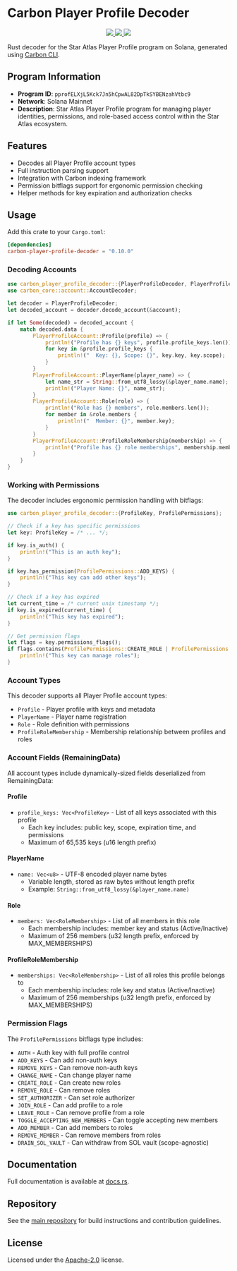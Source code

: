 # Carbon Player Profile Decoder

<p align="center">
  <a href="https://crates.io/crates/carbon-player-profile-decoder">
    <img src="https://img.shields.io/crates/v/carbon-player-profile-decoder?logo=rust" />
  </a>
  <a href="https://docs.rs/carbon-player-profile-decoder">
    <img src="https://img.shields.io/docsrs/carbon-player-profile-decoder?logo=docsdotrs" />
  </a>
  <a href="https://github.com/staratlasmeta/star-atlas-decoders/blob/main/LICENSE">
    <img src="https://img.shields.io/badge/license-Apache%202.0-blue" />
  </a>
</p>

Rust decoder for the Star Atlas Player Profile program on Solana, generated using [Carbon CLI](https://github.com/sevenlabs-hq/carbon).

## Program Information

- **Program ID**: `pprofELXjL5Kck7Jn5hCpwAL82DpTkSYBENzahVtbc9`
- **Network**: Solana Mainnet
- **Description**: Star Atlas Player Profile program for managing player identities, permissions, and role-based access control within the Star Atlas ecosystem.

## Features

- Decodes all Player Profile account types
- Full instruction parsing support
- Integration with Carbon indexing framework
- Permission bitflags support for ergonomic permission checking
- Helper methods for key expiration and authorization checks

## Usage

Add this crate to your `Cargo.toml`:

```toml
[dependencies]
carbon-player-profile-decoder = "0.10.0"
```

### Decoding Accounts

```rust
use carbon_player_profile_decoder::{PlayerProfileDecoder, PlayerProfileAccount};
use carbon_core::account::AccountDecoder;

let decoder = PlayerProfileDecoder;
let decoded_account = decoder.decode_account(&account);

if let Some(decoded) = decoded_account {
    match decoded.data {
        PlayerProfileAccount::Profile(profile) => {
            println!("Profile has {} keys", profile.profile_keys.len());
            for key in &profile.profile_keys {
                println!("  Key: {}, Scope: {}", key.key, key.scope);
            }
        }
        PlayerProfileAccount::PlayerName(player_name) => {
            let name_str = String::from_utf8_lossy(&player_name.name);
            println!("Player Name: {}", name_str);
        }
        PlayerProfileAccount::Role(role) => {
            println!("Role has {} members", role.members.len());
            for member in &role.members {
                println!("  Member: {}", member.key);
            }
        }
        PlayerProfileAccount::ProfileRoleMembership(membership) => {
            println!("Profile has {} role memberships", membership.memberships.len());
        }
    }
}
```

### Working with Permissions

The decoder includes ergonomic permission handling with bitflags:

```rust
use carbon_player_profile_decoder::{ProfileKey, ProfilePermissions};

// Check if a key has specific permissions
let key: ProfileKey = /* ... */;

if key.is_auth() {
    println!("This is an auth key");
}

if key.has_permission(ProfilePermissions::ADD_KEYS) {
    println!("This key can add other keys");
}

// Check if a key has expired
let current_time = /* current unix timestamp */;
if key.is_expired(current_time) {
    println!("This key has expired");
}

// Get permission flags
let flags = key.permissions_flags();
if flags.contains(ProfilePermissions::CREATE_ROLE | ProfilePermissions::REMOVE_ROLE) {
    println!("This key can manage roles");
}
```

### Account Types

This decoder supports all Player Profile account types:
- `Profile` - Player profile with keys and metadata
- `PlayerName` - Player name registration
- `Role` - Role definition with permissions
- `ProfileRoleMembership` - Membership relationship between profiles and roles

### Account Fields (RemainingData)

All account types include dynamically-sized fields deserialized from RemainingData:

#### Profile
- `profile_keys: Vec<ProfileKey>` - List of all keys associated with this profile
  - Each key includes: public key, scope, expiration time, and permissions
  - Maximum of 65,535 keys (u16 length prefix)

#### PlayerName
- `name: Vec<u8>` - UTF-8 encoded player name bytes
  - Variable length, stored as raw bytes without length prefix
  - Example: `String::from_utf8_lossy(&player_name.name)`

#### Role
- `members: Vec<RoleMembership>` - List of all members in this role
  - Each membership includes: member key and status (Active/Inactive)
  - Maximum of 256 members (u32 length prefix, enforced by MAX_MEMBERSHIPS)

#### ProfileRoleMembership
- `memberships: Vec<RoleMembership>` - List of all roles this profile belongs to
  - Each membership includes: role key and status (Active/Inactive)
  - Maximum of 256 memberships (u32 length prefix, enforced by MAX_MEMBERSHIPS)

### Permission Flags

The `ProfilePermissions` bitflags type includes:
- `AUTH` - Auth key with full profile control
- `ADD_KEYS` - Can add non-auth keys
- `REMOVE_KEYS` - Can remove non-auth keys
- `CHANGE_NAME` - Can change player name
- `CREATE_ROLE` - Can create new roles
- `REMOVE_ROLE` - Can remove roles
- `SET_AUTHORIZER` - Can set role authorizer
- `JOIN_ROLE` - Can add profile to a role
- `LEAVE_ROLE` - Can remove profile from a role
- `TOGGLE_ACCEPTING_NEW_MEMBERS` - Can toggle accepting new members
- `ADD_MEMBER` - Can add members to roles
- `REMOVE_MEMBER` - Can remove members from roles
- `DRAIN_SOL_VAULT` - Can withdraw from SOL vault (scope-agnostic)

## Documentation

Full documentation is available at [docs.rs](https://docs.rs/carbon-player-profile-decoder).

## Repository

See the [main repository](https://github.com/staratlasmeta/star-atlas-decoders) for build instructions and contribution guidelines.

## License

Licensed under the [Apache-2.0](https://github.com/staratlasmeta/star-atlas-decoders/blob/main/LICENSE) license.
